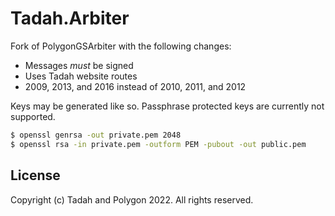 # Tadah.Arbiter
Fork of PolygonGSArbiter with the following changes:
- Messages *must* be signed
- Uses Tadah website routes
- 2009, 2013, and 2016 instead of 2010, 2011, and 2012

Keys may be generated like so. Passphrase protected keys are currently not supported.
```sh
$ openssl genrsa -out private.pem 2048
$ openssl rsa -in private.pem -outform PEM -pubout -out public.pem
```

## License
Copyright (c) Tadah and Polygon 2022. All rights reserved.